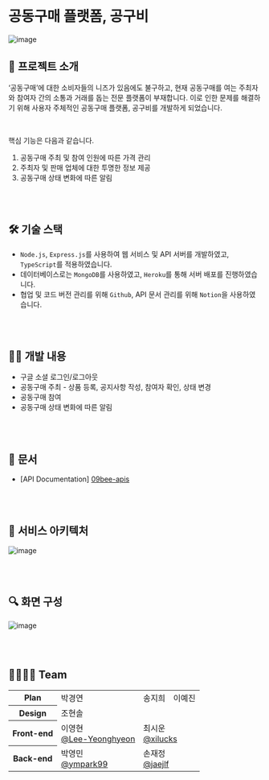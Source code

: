 # 공동구매 플랫폼, 공구비
![image](https://user-images.githubusercontent.com/78673570/181476356-89ef90b1-fe96-4242-9d66-7e98d68a7353.png)

## 🍯 프로젝트 소개
‘공동구매’에 대한 소비자들의 니즈가 있음에도 불구하고, 현재 공동구매를 여는 주최자와 참여자 간의 소통과 거래를 돕는 전문 플랫폼이 부재합니다. 이로 인한 문제를 해결하기 위해 사용자 주체적인 공동구매 플랫폼, 공구비를 개발하게 되었습니다.

<br>

핵심 기능은 다음과 같습니다.

1. 공동구매 주최 및 참여 인원에 따른 가격 관리
2. 주최자 및 판매 업체에 대한 투명한 정보 제공
3. 공동구매 상태 변화에 따른 알림

<br><br>

## 🛠 기술 스택
- `Node.js`, `Express.js`를 사용하여 웹 서비스 및 API 서버를 개발하였고, `TypeScript`를 적용하였습니다.
- 데이터베이스로는 `MongoDB`를 사용하였고, `Heroku`를 통해 서버 배포를 진행하였습니다.
- 협업 및 코드 버전 관리를 위해 `Github`, API 문서 관리를 위해 `Notion`을 사용하였습니다.

<br><br>

## 👩‍💻 개발 내용
- 구글 소셜 로그인/로그아웃
- 공동구매 주최 - 상품 등록, 공지사항 작성, 참여자 확인, 상태 변경
- 공동구매 참여
- 공동구매 상태 변화에 따른 알림

<br><br>

## 📑 문서
- [API Documentation] [09bee-apis](https://www.notion.so/APIs-5f9f7bee733d4fc797b0d0ea4edeb53a)

<br><br>

## 🧩 서비스 아키텍처
![image](https://user-images.githubusercontent.com/78673570/181477752-5447bc7b-e141-4e39-ace7-9a114da9598f.png)

<br><br>

## 🔍 화면 구성
![image](https://user-images.githubusercontent.com/78673570/181477987-3e713d93-6fd8-4c1d-8bae-d23858952f95.png)

<br><br>

## 👨‍👩‍👧‍👦 Team
<table>
  <tbody>
    <tr>
      <th scope="row">Plan</th>
      <td>박경연</td>
      <td>송지희</td>
      <td>이예진</td>
    </tr>
    <tr>
      <th>Design</th>
      <td colspan="3">조현솔</td>
    </tr>
    <tr>
      <th>Front-end</th>
      <td>이영현<br/><a href="https://github.com/Lee-Yeonghyeon" target="_blank">@Lee-Yeonghyeon</a></td>
      <td colspan="2">최시운<br/><a href="https://github.com/xilucks" target="_blank">@xilucks</a></td>
    </tr>
    <tr>
      <th>Back-end</th>
      <td>박영민<br/><a href="https://github.com/ympark99" target="_blank">@ympark99</a></td>
      <td colspan="2">손재정<br/><a href="https://github.com/jaejlf" target="_blank">@jaejlf</a></td>
    </tr>
  </tbody>
</table>
